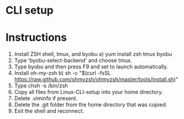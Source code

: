 # CLI setup

# Instructions

1) Install ZSH shell, tmux, and byobu
   a) yum install zsh tmux byobu
2) Type 'byobu-select-backend' and choose tmux.
3) Type byobu and then press F9 and set to launch automatically.
4) Install oh-my-zsh
   b) sh -c "$(curl -fsSL https://raw.github.com/ohmyzsh/ohmyzsh/master/tools/install.sh)"
5) Type chsh -s /bin/zsh
6) Copy all files from Linux-CLI-setup into your home directory.
7) Delete .viminfo if present.
8) Delete the .git folder from the home directory that was copied.
8) Exit the shell and reconnect.

